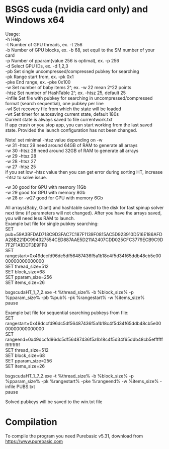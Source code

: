 # BSGS cuda (nvidia card only) and Windows x64
Usage:<br />
-h   Help<br />
-t   Number of GPU threads, ex. -t 256<br />
-b   Number of GPU blocks, ex. -b 68, set equil to the SM number of your card<br />
-p   Number of pparam(value 256 is optimal), ex. -p 256<br />
-d   Select GPU IDs, ex. -d 1,2,3<br />
-pb  Set single uncompressed/compressed pubkey for searching<br />
-pk  Range start from, ex. -pk 0x1<br />
-pke End range, ex. -pke 0x100<br />
-w     Set number of baby items 2^, ex. -w 22  mean 2^22 points <br />
-htsz  Set number of HashTable 2^, ex. -htsz 25, default 25 <br />
-infile  Set file with pubkey for searching in uncompressed/compressed format (search sequential), one pubkey per line<br />
-wl      Set recovery file from which the state will be loaded<br />
-wt      Set timer for autosaving current state, default 180s<br />
Current state is always saved to file currentwork.txt<br />
If app crash or you stop app, you can start working from the last saved state. Provided the launch configuration has not been changed.<br />

Note! set minimal -htsz value depending on -w <br />
-w 31  -htsz 29 need around 64GB of RAM to generate all arrays<br />
-w 30  -htsz 28 need around 32GB of RAM to generate all arrays<br />
-w 29  -htsz 28 <br />
-w 28  -htsz 27 <br />
-w 27  -htsz 25 <br />
if you set low -htsz value then you can get error during sorting HT, increase -htsz to solve issue.<br />

-w 30 good for GPU with memory 11Gb<br />
-w 29 good for GPU with memory 8Gb<br />
-w 28 or -w27 good for GPU with memory 6Gb<br />

All arrays(Baby, Giant) and hashtable saved to the disk for fast spinup solver next time (if parameters will not changed).
After you have the arrays saved, you will need less RAM to launch.
<br />
Example bat file for single pubkey searching:<br />
SET  pub=59A3BFDAD718C9D3FAC7C187F1139F0815AC5D923910D516E186AFDA28B221DC994327554CED887AAE5D211A2407CDD025CFC3779ECB9C9D7F2F1A1DDF3E9FF8<br />
SET  rangestart=0x49dccfd96dc5df56487436f5a1b18c4f5d34f65ddb48cb5e0000000000000000<br />
SET thread_size=512<br />
SET block_size=68<br />
SET pparam_size=256<br />
SET items_size=26<br />

bsgscudaHT_1_7_2.exe -t %thread_size% -b %block_size% -p %pparam_size% -pb %pub% -pk %rangestart% -w %items_size%<br /> 
pause<br />

Example bat file for sequential searching pubkeys from file:<br />
SET  rangestart=0x49dccfd96dc5df56487436f5a1b18c4f5d34f65ddb48cb5e0000000000000000 <br />
SET  rangeend=0x49dccfd96dc5df56487436f5a1b18c4f5d34f65ddb48cb5effffffffffffffff <br />
SET thread_size=512 <br />
SET block_size=68 <br />
SET pparam_size=256 <br />
SET items_size=26 <br />

bsgscudaHT_1_7_2.exe -t %thread_size% -b %block_size% -p %pparam_size%  -pk %rangestart% -pke %rangeend% -w %items_size% -infile PUBS.txt <br />
pause <br />

Solved pubkeys will be saved to the win.txt file

# Compilation
To compile the program you need Purebasic v5.31, download from https://www.purebasic.com <br />




